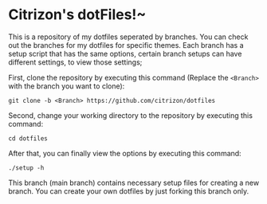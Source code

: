 # Citrizon's dotFiles!~
This is a repository of my dotfiles seperated by branches. You can check out the branches for my dotfiles for specific themes. Each branch has a setup script that has the same options, certain branch setups can have different settings, to view those settings;

First, clone the repository by executing this command (Replace the `<Branch>` with the branch you want to clone):
```
git clone -b <Branch> https://github.com/citrizon/dotfiles
```
Second, change your working directory to the repository by executing this command:
```
cd dotfiles
```
After that, you can finally view the options by executing this command:
```
./setup -h
```
This branch (main branch) contains necessary setup files for creating a new branch. You can create your own dotfiles by just forking this branch only.
